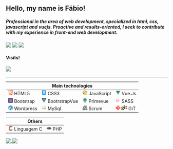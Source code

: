 ## Hello, my name is Fábio!
##### Professional in the area of web development, specialized in html, css, javascript and vuejs. Proactive and results-oriented, I seek to contribute with my experience in front-end web development.
  
<a href="https://fabiojuniordev.netlify.app/" target="_blank"><img src="https://img.shields.io/badge/-Portfólio-8A2BE2?style=for-the-badge&logoColor=white" target="_blank"></a>
<a href="https://www.instagram.com/fabioo.junioor" target="_blank"><img src="https://img.shields.io/badge/-Instagram-%23E4405F?style=for-the-badge&logo=instagram&logoColor=white" target="_blank"></a>
<a href="https://www.linkedin.com/in/fábio-júnior-237b661b" target="_blank"><img src="https://img.shields.io/badge/-LinkedIn-%230077B5?style=for-the-badge&logo=linkedin&logoColor=white" target="_blank"></a>
#### Visits!  
![](https://komarev.com/ghpvc/?username=fabioo-junioor)

<hr>

<table>
  <thead>
    <tr>
      <th colspan="4">Main technologies</th>
    </tr>
  </thead>
  <tbody>
    <tr>
      <td><img height="15" src="https://raw.githubusercontent.com/fabioo-junioor/fabioo-junioor/main/languages-tools/html5.png" style="max-width:100%;"> HTML5</td>
      <td><img height="15" src="https://raw.githubusercontent.com/fabioo-junioor/fabioo-junioor/main/languages-tools/css-3.png" style="max-width:100%;"> CSS3</td>
      <td><img height="15" src="https://raw.githubusercontent.com/fabioo-junioor/fabioo-junioor/main/languages-tools/javascript.png" style="max-width:100%;"> JavaScript</td>
      <td><img height="15" src="https://raw.githubusercontent.com/fabioo-junioor/fabioo-junioor/main/languages-tools/vue-js.png" style="max-width:100%;"> Vue.Js</td>
    </tr>
    <tr>
      <td><img height="15" src="https://raw.githubusercontent.com/fabioo-junioor/fabioo-junioor/main/languages-tools/bootstrap.png" style="max-width:100%;"> Bootstrap</td>
      <td><img height="15" src="https://raw.githubusercontent.com/fabioo-junioor/fabioo-junioor/main/languages-tools/bootstrap-vue.png" style="max-width:100%;"> BootrstrapVue</td>
      <td><img height="15" src="https://raw.githubusercontent.com/fabioo-junioor/fabioo-junioor/main/languages-tools/primevue.png" style="max-width:100%;"> Primevue</td>
      <td><img height="15" src="https://raw.githubusercontent.com/fabioo-junioor/fabioo-junioor/main/languages-tools/sass.png" style="max-width:100%;"> SASS</td>
    </tr>
    <tr>
      <td><img height="15" src="https://raw.githubusercontent.com/fabioo-junioor/fabioo-junioor/main/languages-tools/wordpress.png" style="max-width:100%;"> Wordpress</td>
      <td><img height="15" src="https://raw.githubusercontent.com/fabioo-junioor/fabioo-junioor/main/languages-tools/mysql.png" style="max-width:100%;"> MySql</td>
      <td><img height="15" src="https://raw.githubusercontent.com/fabioo-junioor/fabioo-junioor/main/languages-tools/scrum.png" style="max-width:100%;"> Scrum</td>
      <td><img height="15" src="https://raw.githubusercontent.com/fabioo-junioor/fabioo-junioor/main/languages-tools/git.png" style="max-width:100%;"> GiT</td>
    </tr>
  </tbody>
</table>
<table>
  <thead>
    <tr>
      <th colspan="2">Others</th>
    </tr>
  </thead>
  <tbody>
    <tr>
      <td><img height="15" src="https://raw.githubusercontent.com/fabioo-junioor/fabioo-junioor/main/languages-tools/c.png" style="max-width:100%;"> Linguagem C</td>
      <td><img height="15" src="https://raw.githubusercontent.com/fabioo-junioor/fabioo-junioor/main/languages-tools/php.png" style="max-width:100%;"> PHP</td>
    </tr>
  </tbody>
</table>
  
 
<a href="https://github.com/anuraghazra/convoychat">
  <img height="180" align="center" src="https://github-readme-stats.vercel.app/api?username=fabioo-junioor&show_icons=true&theme=radical" />
</a>
<a href="https://github.com/anuraghazra/github-readme-stats">
  <img height="180" align="center" src="https://github-readme-stats.vercel.app/api/top-langs/?username=fabioo-junioor&layout=compact&theme=radical" />
</a>
